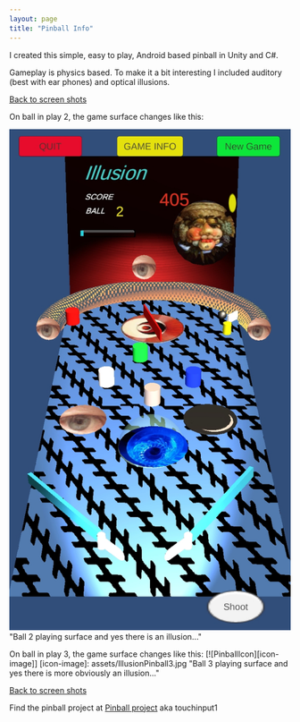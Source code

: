 ```yaml
---
layout: page
title: "Pinball Info"
---
```


I created this simple, easy to play, Android based pinball in Unity and C#.

Gameplay is physics based. To make it a bit interesting I included auditory (best with ear phones) and optical illusions.

[Back to screen shots](https://bobkoto.github.io/bob-site/image02)

On ball in play 2, the game surface changes like this:

![Ball2 image](assets/IllusionPinball2.jpg)
"Ball 2 playing surface and yes there is an illusion..."

On ball in play 3, the game surface changes like this:
[![PinballIcon][icon-image]]
[icon-image]: assets/IllusionPinball3.jpg "Ball 3 playing surface and yes there is more obviously an illusion..."

[Back to screen shots](https://bobkoto.github.io/bob-site/image02)

Find the pinball project at [Pinball project](https://github.com/bobkoto/touchinput1/) aka touchinput1